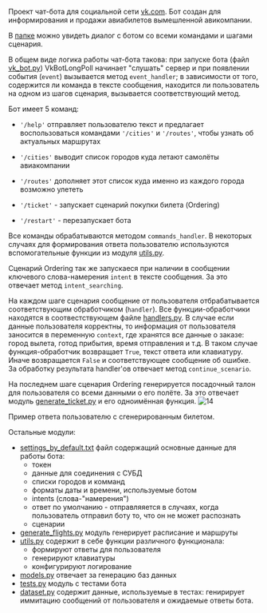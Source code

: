 Проект чат-бота для социальной сети [vk.com](http://www.vk.com). Бот создан для информирования и продажи авиабилетов вымешленной авикомпании.

В [папке]([url](https://github.com/kirillsdnv/vk_chat_bot/tree/master/external_data/dialog)) можно увидеть диалог с ботом со всеми командами и шагами сценария.

В общем виде логика работы чат-бота такова:
при запуске бота (файл [vk_bot.py](https://github.com/kirillsdnv/vk_chat_bot/blob/master/vk_bot.py)) VkBotLongPoll начинает "слушать" сервер
и при появлении события (`event`) вызывается метод `event_handler`; 
в зависимости от того, содержится ли команда в тексте сообщения, находится ли пользователь на одном из шагов сценария, вызывается соответствующий метод.

Бот имеет 5 команд:
  * `'/help'` отправляет пользователю текст и предлагает воспользоваться командами `'/cities'` и `'/routes'`, чтобы узнать об актуальных маршрутах
  * `'/cities'` выводит список городов куда летают самолёты авиакомпании
  * `'/routes'` дополняет этот список куда именно из каждого города возможно улететь

  * `'/ticket'` - запускает сценарий покупки билета (Ordering)
  * `'/restart'` - перезапускает бота

Все команды обрабатываются методом `commands_handler`.
В некоторых случаях для формирования ответа пользователю используются вспомогательные функции из модуля [utils.py](https://github.com/kirillsdnv/vk_chat_bot/blob/master/utils.py).

Сценарий Ordering так же запускаеся при наличии в сообщении ключевого слова-намерения `intent` в тексте сообщения.
За это отвечает метод `intent_searching`.

На каждом шаге сценария сообщение от пользователя отбрабатывается соответствующим обработчиком (`handler`). Все функции-обработчики находятся в соотвестствующем файле
[handlers.py](https://github.com/kirillsdnv/vk_chat_bot/blob/master/handlers.py). В случае если данные пользователя корректны,
то информация от пользователя заносится в переменную `context`, где хранятся все данные о заказе: город вылета, готод прибытия, время отправления и т.д.
В таком случае функция-обработчик возвращает `True`, текст ответа или клавиатуру. Иначе возвращается `False` и соответствующее сообщение об ошибке.
За обработку результата handler'ов отвечает метод `continue_scenario`.

На последнем шаге сценария Ordering генерируется посадочный талон для пользователя со всеми данными о его полёте.
За это отвечает модуль [generate_ticket.py](https://github.com/kirillsdnv/vk_chat_bot/blob/master/generate_ticket.py) и его одноимённая функция.
![14](https://user-images.githubusercontent.com/80598880/171870798-a9d28117-62f5-47f0-859e-d75aae9ea893.jpg)

Пример ответа пользователю с сгенерированным билетом.

Остальные модули:
  - [settings_by_default.txt](https://github.com/kirillsdnv/vk_chat_bot/blob/master/settings_by_default.txt) файл содержащий основные данные для работы бота:
      - токен
      - данные для соединения с СУБД
      - списки городов и комманд
      - форматы даты и времени, используемые ботом
      - intents (слова-"намерения")
      - ответ по умолчанию - отправляяется в случаях, когда пользователь отправил боту то, что он не может распознать
      - сценарии
  - [generate_flights.py](https://github.com/kirillsdnv/vk_chat_bot/blob/master/generate_flights.py) модуль генерирует расписание и маршруты
  - [utils.py](https://github.com/kirillsdnv/vk_chat_bot/blob/master/utils.py) содержит в себе функции различного функционала:
    - формируют ответы для пользователя
    - генерируют клавиатуры
    - конфигурируют логирование
  - [models.py](https://github.com/kirillsdnv/vk_chat_bot/blob/master/models.py) отвечает за генерацию баз данных
  - [tests.py](https://github.com/kirillsdnv/vk_chat_bot/blob/master/tests.py) модуль с тестами бота
  - [dataset.py](https://github.com/kirillsdnv/vk_chat_bot/blob/master/dataset.py) содержит данные, используемые в тестах:
    генирирует иммитацию сообщений от пользователя и ожидаемые ответы бота.

 

